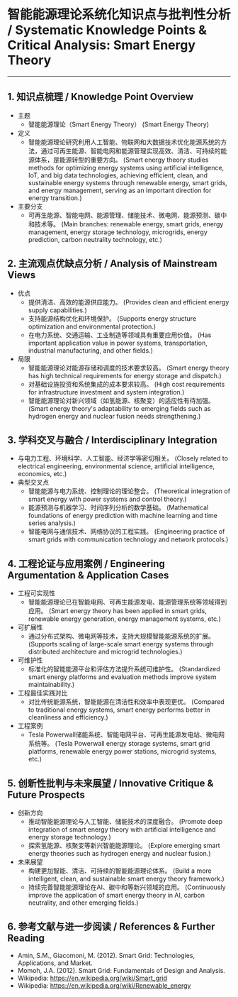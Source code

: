# 智能能源理论系统化知识点与批判性分析 / Systematic Knowledge Points & Critical Analysis: Smart Energy Theory

---

## 1. 知识点梳理 / Knowledge Point Overview

- 主题
  - 智能能源理论（Smart Energy Theory）
      (Smart Energy Theory)
- 定义
  - 智能能源理论研究利用人工智能、物联网和大数据技术优化能源系统的方法，通过可再生能源、智能电网和能源管理实现高效、清洁、可持续的能源体系，是能源转型的重要方向。
      (Smart energy theory studies methods for optimizing energy systems using artificial intelligence, IoT, and big data technologies, achieving efficient, clean, and sustainable energy systems through renewable energy, smart grids, and energy management, serving as an important direction for energy transition.)
- 主要分支
  - 可再生能源、智能电网、能源管理、储能技术、微电网、能源预测、碳中和技术等。
      (Main branches: renewable energy, smart grids, energy management, energy storage technology, microgrids, energy prediction, carbon neutrality technology, etc.)

## 2. 主流观点优缺点分析 / Analysis of Mainstream Views

- 优点
  - 提供清洁、高效的能源供应能力。
      (Provides clean and efficient energy supply capabilities.)
  - 支持能源结构优化和环境保护。
      (Supports energy structure optimization and environmental protection.)
  - 在电力系统、交通运输、工业制造等领域具有重要应用价值。
      (Has important application value in power systems, transportation, industrial manufacturing, and other fields.)
- 局限
  - 智能能源理论对能源存储和调度的技术要求较高。
      (Smart energy theory has high technical requirements for energy storage and dispatch.)
  - 对基础设施投资和系统集成的成本要求较高。
      (High cost requirements for infrastructure investment and system integration.)
  - 智能能源理论对新兴领域（如氢能源、核聚变）的适应性有待加强。
      (Smart energy theory's adaptability to emerging fields such as hydrogen energy and nuclear fusion needs strengthening.)

## 3. 学科交叉与融合 / Interdisciplinary Integration

- 与电力工程、环境科学、人工智能、经济学等密切相关。
  (Closely related to electrical engineering, environmental science, artificial intelligence, economics, etc.)
- 典型交叉点
  - 智能能源与电力系统、控制理论的理论整合。
      (Theoretical integration of smart energy with power systems and control theory.)
  - 能源预测与机器学习、时间序列分析的数学基础。
      (Mathematical foundations of energy prediction with machine learning and time series analysis.)
  - 智能电网与通信技术、网络协议的工程实践。
      (Engineering practice of smart grids with communication technology and network protocols.)

## 4. 工程论证与应用案例 / Engineering Argumentation & Application Cases

- 工程可实现性
  - 智能能源理论已在智能电网、可再生能源发电、能源管理系统等领域得到应用。
      (Smart energy theory has been applied in smart grids, renewable energy generation, energy management systems, etc.)
- 可扩展性
  - 通过分布式架构、微电网等技术，支持大规模智能能源系统的扩展。
      (Supports scaling of large-scale smart energy systems through distributed architecture and microgrid technologies.)
- 可维护性
  - 标准化的智能能源平台和评估方法提升系统可维护性。
      (Standardized smart energy platforms and evaluation methods improve system maintainability.)
- 工程最佳实践对比
  - 对比传统能源系统，智能能源在清洁性和效率中表现更优。
      (Compared to traditional energy systems, smart energy performs better in cleanliness and efficiency.)
- 工程案例
  - Tesla Powerwall储能系统、智能电网平台、可再生能源发电站、微电网系统等。
      (Tesla Powerwall energy storage systems, smart grid platforms, renewable energy power stations, microgrid systems, etc.)

## 5. 创新性批判与未来展望 / Innovative Critique & Future Prospects

- 创新方向
  - 推动智能能源理论与人工智能、储能技术的深度融合。
      (Promote deep integration of smart energy theory with artificial intelligence and energy storage technology.)
  - 探索氢能源、核聚变等新兴智能能源理论。
      (Explore emerging smart energy theories such as hydrogen energy and nuclear fusion.)
- 未来展望
  - 构建更加智能、清洁、可持续的智能能源理论体系。
      (Build a more intelligent, clean, and sustainable smart energy theory framework.)
  - 持续完善智能能源理论在AI、碳中和等新兴领域的应用。
      (Continuously improve the application of smart energy theory in AI, carbon neutrality, and other emerging fields.)

## 6. 参考文献与进一步阅读 / References & Further Reading

- Amin, S.M., Giacomoni, M. (2012). Smart Grid: Technologies, Applications, and Market.
- Momoh, J.A. (2012). Smart Grid: Fundamentals of Design and Analysis.
- Wikipedia: <https://en.wikipedia.org/wiki/Smart_grid>
- Wikipedia: <https://en.wikipedia.org/wiki/Renewable_energy>
